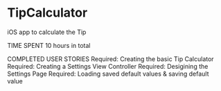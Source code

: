 TipCalculator
=============

iOS app to calculate the Tip

TIME SPENT 
10 hours in total

COMPLETED USER STORIES
Required: Creating the basic Tip Calculator <br>
Required: Creating a Settings View Controller
Required: Desigining the Settings Page
Required: Loading saved default values & saving default value
